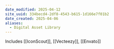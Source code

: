```yaml
---
date_modified: 2025-04-12
site_uuid: 334becd4-2df8-4543-b615-1d166e7f01b2
date_created: 2025-04-06
aliases:
  - Digital Asset Library
---
```


Includes [[IconScout]], [[Vecteezy]], [[Envato]]